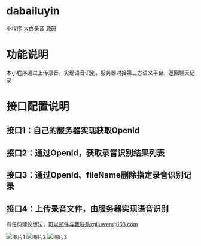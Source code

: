 # dabailuyin
小程序 大白录音 源码

# 功能说明
本小程序通过上传录音，实现语音识别，服务器对接第三方语义平台，返回聊天记录

# 接口配置说明
## 接口1：自己的服务器实现获取OpenId
## 接口2：通过OpenId，获取录音识别结果列表
## 接口3：通过OpenId、fileName删除指定录音识别记录
## 接口4：上传录音文件，由服务器实现语音识别

有任何建议想法，可以邮件与我联系zgliuwen@163.com

![图片1](https://github.com/zgliuwen/dabailuyin/blob/master/screenshot/%E5%9B%BE%E7%89%871.png)
![图片2](https://github.com/zgliuwen/dabailuyin/blob/master/screenshot/%E5%9B%BE%E7%89%872.png)
![图片3](https://github.com/zgliuwen/dabailuyin/blob/master/screenshot/%E5%9B%BE%E7%89%873.jpg)
